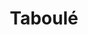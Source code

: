 ---
layout: recette
categories: [recettes]
hidden: true
lang: fr
sitemap: false
title: Taboulé
type: sel
pour: pour 2.5 kg
recettes:
  Classique:
    ingredients: 
      - nom: semoule 
        qte: 400
        unite: gr
      - nom: citrons
        qte: 4
      - nom: tomates
        qte: 5
      - nom: concombre
        qte: 1
      - nom: oignon
        qte: 1
      - nom: pois chiches
        qte: 1
        unite: boîte
      - nom: raisins secs
        qte: 125
        unite: gr
      - nom: persil
      - nom: menthe
      - nom: huile d'olive

    etapes:
      - label: Préparation
        details:
          - Presser les citrons
          - Verser la semoule dans un saladier
          - Hacher le persil et la menthe
          - Ajouter le jus de citron, l'huile d'olive (beaucoup) et les herbes puis mélanger
          - Couper en dés les tomates, le concombre et l'oignon
          - Tout ajouter sur la semoule
          - Ajouter les pois chiches et les raisins
          - Mélanger
          - Réserver au frais pendant une heure
---